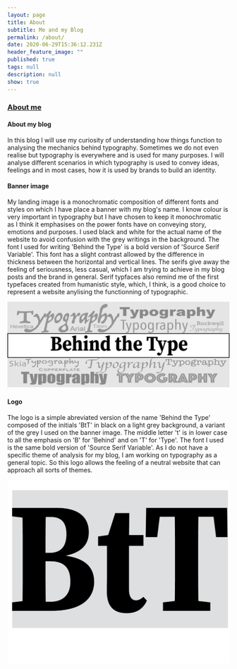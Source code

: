 ```yaml
---
layout: page
title: About
subtitle: Me and my Blog
permalink: /about/
date: 2020-06-29T15:36:12.231Z
header_feature_image: ""
published: true
tags: null
description: null
show: true
---
```

### [About me](https://behind-the-type.netlify.app/aboutme/)

#### About my blog

In this blog I will use my curiosity of understanding how things function to analysing the mechanics behind typography. Sometimes we do not even realise but typography is everywhere and is used for many purposes. I will analyse different scenarios in which typography is used to convey ideas, feelings and in most cases, how it is used by brands to build an identity. 

#### Banner image

My landing image is a monochromatic composition of different fonts and styles on which I have place a banner with my blog's name. I know colour is very important in typography but I have chosen to keep it monochromatic as I think it emphasises on the power fonts have on conveying story, emotions and purposes. I used black and white for the actual name of the website to avoid confusion with the grey writings in the background. The font I used for writing 'Behind the Type' is a bold version of 'Source Serif Variable'. This font has a slight contrast allowed by the difference in thickness between the horizontal and vertical lines. The serifs give away the feeling of seriousness, less casual, which I am trying to achieve in my blog posts and the brand in general. Serif typfaces also remind me of the first typefaces created from humanistic style, which, I think, is a good choice to represent a website anylising the functionning of typographic.

![](../uploads/banner2.0.png)

#### Logo

The logo is a simple abreviated version of the name 'Behind the Type' composed of the initials 'BtT' in black on a light grey background, a variant of the grey I used on the banner image. The middle letter 't' is in lower case to all the emphasis on 'B' for 'Behind' and on 'T' for 'Type'. The font I used is the same bold version of 'Source Serif Variable'. As I do not have a specific theme of analysis for my blog, I am working on typography as a general topic. So this logo allows the feeling of a neutral website that can approach all sorts of themes. 

![](../uploads/logo3.png)